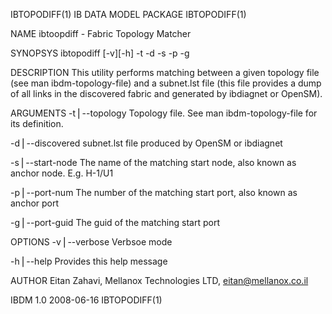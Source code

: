 IBTOPODIFF(1)                                                                               IB DATA MODEL PACKAGE                                                                               IBTOPODIFF(1)



NAME
       ibtoopdiff - Fabric Topology Matcher

SYNOPSYS
       ibtopodiff [-v][-h] -t <topo file> -d <subnet file> -s <start node name>
         -p <start port num> -g <start port guid>

DESCRIPTION
       This utility performs matching between a given topology file (see man ibdm-topology-file) and a subnet.lst file (this file provides a dump of all links in the discovered fabric and generated by
       ibdiagnet or OpenSM).

ARGUMENTS
-t⎪--topology <file>
Topology file. See man ibdm-topology-file for its definition.

-d⎪--discovered <file>
subnet.lst file produced by OpenSM or ibdiagnet

-s⎪--start-node <name>
The name of the matching start node, also known as anchor node. E.g. H-1/U1

-p⎪--port-num <num>
The number of the matching start port, also known as anchor port

-g⎪--port-guid <guid>
The guid of the matching start port

OPTIONS
-v⎪--verbose
Verbsoe mode

-h⎪--help
Provides this help message

AUTHOR
       Eitan Zahavi, Mellanox Technologies LTD, eitan@mellanox.co.il



IBDM 1.0                                                                                          2008-06-16                                                                                    IBTOPODIFF(1)
